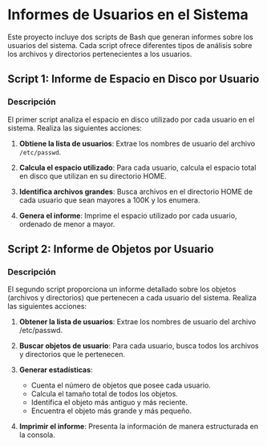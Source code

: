 # Informes de Usuarios en el Sistema

Este proyecto incluye dos scripts de Bash que generan informes sobre los usuarios del sistema. Cada script ofrece diferentes tipos de análisis sobre los archivos y directorios pertenecientes a los usuarios.

## Script 1: Informe de Espacio en Disco por Usuario

### Descripción

El primer script analiza el espacio en disco utilizado por cada usuario en el sistema. Realiza las siguientes acciones:

1. **Obtiene la lista de usuarios**: Extrae los nombres de usuario del archivo `/etc/passwd`.
  
2. **Calcula el espacio utilizado**: Para cada usuario, calcula el espacio total en disco que utilizan en su directorio HOME.

3. **Identifica archivos grandes**: Busca archivos en el directorio HOME de cada usuario que sean mayores a 100K y los enumera.

4. **Genera el informe**: Imprime el espacio utilizado por cada usuario, ordenado de menor a mayor.

## Script 2: Informe de Objetos por Usuario

### Descripción

El segundo script proporciona un informe detallado sobre los objetos (archivos y directorios) que pertenecen a cada usuario del sistema. Realiza las siguientes acciones:

1. **Obtener la lista de usuarios**: Extrae los nombres de usuario del archivo /etc/passwd.

2. **Buscar objetos de usuario**: Para cada usuario, busca todos los archivos y directorios que le pertenecen.

3. **Generar estadísticas**:

    - Cuenta el número de objetos que posee cada usuario.
    - Calcula el tamaño total de todos los objetos.
    - Identifica el objeto más antiguo y más reciente.
    - Encuentra el objeto más grande y más pequeño.

4. **Imprimir el informe**: Presenta la información de manera estructurada en la consola.